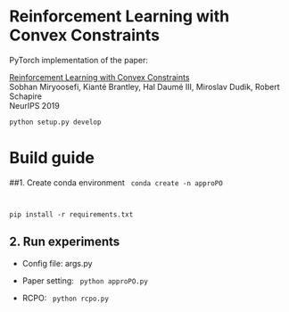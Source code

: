 # Reinforcement Learning with Convex Constraints

PyTorch implementation of the paper:

[Reinforcement Learning with Convex Constraints](https://papers.nips.cc/paper/9556-reinforcement-learning-with-convex-constraints.pdf)\
Sobhan Miryoosefi, Kianté Brantley, Hal Daumé III, Miroslav Dudik, Robert Schapire\
NeurIPS 2019 

```bash
python setup.py develop
```
# Build guide
##1. Create conda environment
<code>
conda create -n approPO 

pip install -r requirements.txt
</code>

## 2. Run experiments
- Config file: args.py

- Paper setting: 
<code> python approPO.py </code>

- RCPO:
<code> python rcpo.py </code>